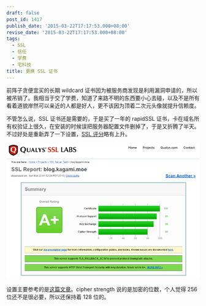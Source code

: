 ```yaml
---
draft: false
post_id: 1417
publish_date: '2015-03-22T17:17:53.000+08:00'
revise_date: '2015-03-22T17:17:53.000+08:00'
tags:
  - SSL
  - 信任
  - 学费
  - 宅科技
title: 更换 SSL 证书
---
```


前阵子贪便宜买的长期 wildcard 证书因为被服务商发现是利用漏洞申请的，所以被吊销了。我相当于交了学费，知道了来路不明的东西要小心去碰，以及不是所有看着道貌岸然可以亲近的人都是好人，更不该因为顶着二次元头像就提升信赖度。

不管怎么说，SSL 证书还是需要的，于是买了一年的 rapidSSL 证书，卡在域名所有权验证上很久，在安装的时候误把服务器配置文件删掉了，于是又折腾了半天。不过好处是重新弄了一下设置，[SSL 评分](https://www.ssllabs.com/ssltest/analyze.html?d=blog.kagami.moe)略有上升。

![2015-03-22-17_05_38-SSL-Server-Test_-blog.kagami.moe-Powered-by-Qualys-SSL-Labs](2015-03-22-17_05_38-SSL-Server-Test_-blog.kagami.moe-Powered-by-Qualys-SSL-Labs.png)

设置主要参考的是[这篇文章](https://raymii.org/s/tutorials/Strong_SSL_Security_On_nginx.html)。cipher strength 说的是加密的位数，个人觉得 256 位还不是很必要，所以还保持着 128 位的。
